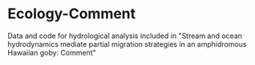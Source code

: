 # Ecology-Comment
Data and code for hydrological analysis included in "Stream and ocean hydrodynamics mediate partial migration strategies in an amphidromous Hawaiian goby: Comment"
